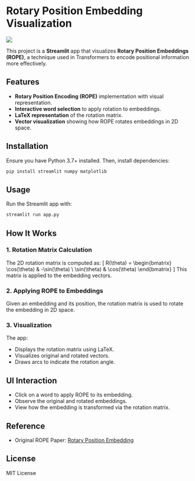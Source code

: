 # Rotary Position Embedding Visualization

![](https://storage.googleapis.com/mle-courses-prod/users/61b6fa1ba83a7e37c8309756/private-files/eecb53b0-eea2-11ef-8f58-eb809d9b5bd7-Screen_Shot_2025_02_19_at_16.21.10.png)

This project is a **Streamlit** app that visualizes **Rotary Position Embeddings (ROPE)**, a technique used in Transformers to encode positional information more effectively.

## Features
- **Rotary Position Encoding (ROPE)** implementation with visual representation.
- **Interactive word selection** to apply rotation to embeddings.
- **LaTeX representation** of the rotation matrix.
- **Vector visualization** showing how ROPE rotates embeddings in 2D space.

## Installation

Ensure you have Python 3.7+ installed. Then, install dependencies:
```bash
pip install streamlit numpy matplotlib
```

## Usage
Run the Streamlit app with:
```bash
streamlit run app.py
```

## How It Works
### 1. **Rotation Matrix Calculation**
The 2D rotation matrix is computed as:
\[
R(\theta) = \begin{bmatrix} \cos(\theta) & -\sin(\theta) \\ \sin(\theta) & \cos(\theta) \end{bmatrix}
\]
This matrix is applied to the embedding vectors.

### 2. **Applying ROPE to Embeddings**
Given an embedding and its position, the rotation matrix is used to rotate the embedding in 2D space.

### 3. **Visualization**
The app:
- Displays the rotation matrix using LaTeX.
- Visualizes original and rotated vectors.
- Draws arcs to indicate the rotation angle.

## UI Interaction
- Click on a word to apply ROPE to its embedding.
- Observe the original and rotated embeddings.
- View how the embedding is transformed via the rotation matrix.

## Reference
- Original ROPE Paper: [Rotary Position Embedding](https://arxiv.org/pdf/2104.09864v5)

## License
MIT License